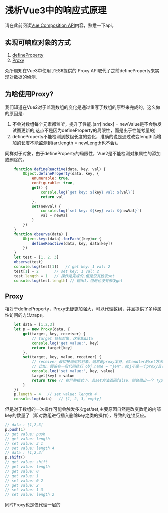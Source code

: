 # 浅析Vue3中的响应式原理

请在此前阅读[Vue Composition API](https://vue-composition-api-rfc.netlify.com/)内容，熟悉一下api。

## 实现可响应对象的方式

1. [defineProperty](https://developer.mozilla.org/zh-CN/docs/Web/JavaScript/Reference/Global_Objects/Object/defineProperty)
2. [Proxy](https://developer.mozilla.org/zh-CN/docs/Web/JavaScript/Reference/Global_Objects/Proxy)

众所周知在Vue3中使用了ES6提供的 Proxy API取代了之前defineProperty来实现对数据的侦测.

## 为啥使用Proxy?

我们知道在Vue2对于监测数组的变化是通过重写了数组的原型来完成的，这么做的原因是:

1. 不会对数组每个元素都监听，提升了性能.(arr\[index\] = newValue是不会触发试图更新的,这点不是因为defineProperty的局限性，而是出于性能考量的)
2. defineProperty不能检测到数组长度的变化，准确的说是通过改变length而增加的长度不能监测到(arr.length = newLength也不会)。

同样对于对象，由于defineProperty的局限性，Vue2是不能检测对象属性的添加或删除的。
```js
    function defineReactive(data, key, val) {
        Object.defineProperty(data, key, {
            enumerable: true,
            configurable: true,
            get() {
                console.log(`get key: ${key} val: ${val}`)
                return val
            },
            set(newVal) {
                console.log(`set key: ${key} val: ${newVal}`)
                val = newVal
            }
        })
    }
    function observe(data) {
        Object.keys(data).forEach((key)=> {
            defineReactive(data, key, data[key])
        })
    }
    let test = [1, 2, 3]
    observe(test)
    console.log(test[1])   // get key: 1 val: 2
    test[1] = 2       // set key: 1 val: 2
    test.length = 1   // 操作是完成的,但是没有触发set
    console.log(test.length) // 输出1，但是也没有触发get
```

## Proxy
相对于defineProperty，Proxy无疑更加强大，可以代理数组，并且提供了多种属性访问的方法traps。

```js
    let data = [1,2,3]
    let p = new Proxy(data, {
        get(target, key, receiver) {
            // target 目标对象，这里即data
            console.log('get value:', key)
            return target[key]
        },
        set(target, key, value, receiver) {
            // receiver 最初被调用的对象。通常是proxy本身，但handler的set方法也有可能在原型链上或以其他方式被间接地调用（因此不一定是proxy本身）。
            // 比如，假设有一段代码执行 obj.name = "jen"，obj不是一个proxy且自身不含name属性，但它的原型链上有一个proxy，那么那个proxy的set拦截函数会被调用，此时obj会作为receiver参数传进来。
            console.log('set value:', key, value)
            target[key] = value
            return true // 在严格模式下，若set方法返回false，则会抛出一个 TypeError 异常。
        }
    })
    p.length = 4   // set value: length 4
    console.log(data)   // [1, 2, 3, empty]
```
但是对于数组的一次操作可能会触发多次get/set,主要原因自然是改变数组的内部key的数量了（即对数组进行插入删除key之类的操作），导致的连锁反应。
```js
// data : [1,2,3]
p.push(1)
// get value: push
// get value: length
// set value: 3 1
// set value: length 4
// data : [1,2,3]
p.shift()
// get value: shift
// get value: length
// get value: 0
// get value: 1
// set value: 0 2
// get value: 2
// set value: 1 3
// set value: length 2
```
同时Proxy也是仅代理一层的

